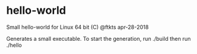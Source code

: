 # hello-world
Small hello-world for Linux 64 bit
(C) @ftkts apr-28-2018

Generates a small executable.
To start the generation, run 
	./build
then run
	./hello
